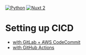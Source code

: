 [![Python](https://github.com/WITH-Test/hello-cicd/actions/workflows/ci-python.yml/badge.svg)](https://github.com/WITH-Test/hello-cicd/actions/workflows/ci-python.yml)
[![Nuxt 2](https://github.com/WITH-Test/hello-cicd/actions/workflows/ci-nuxt2.yml/badge.svg)](https://github.com/WITH-Test/hello-cicd/actions/workflows/ci-nuxt2.yml)

# Setting up CICD

- [with GitLab + AWS CodeCommit](./docs/gitlab+aws.md)
- [with GitHub Actions](./docs/github-actions.md)
